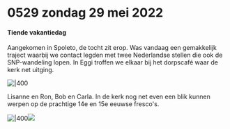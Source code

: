 # 0529 zondag 29 mei 2022
#### Tiende vakantiedag  

Aangekomen in Spoleto, de tocht zit erop. Was vandaag een gemakkelijk traject waarbij we contact legden met twee Nederlandse stellen die ook de SNP-wandeling lopen. In Eggi troffen we elkaar bij het dorpscafé waar de kerk net uitging.

![|400](https://api.transno.com/v3/document_image/16538327371780c54.jpg)  
    
Lisanne en Ron, Bob en Carla. In de kerk nog net even een blik kunnen werpen op de prachtige 14e en 15e eeuwse fresco's. 

![|400](https://api.transno.com/v3/document_image/165383305791320b1.jpg)![](https://api.transno.com/v3/document_image/1653833064100ff01.jpg) 